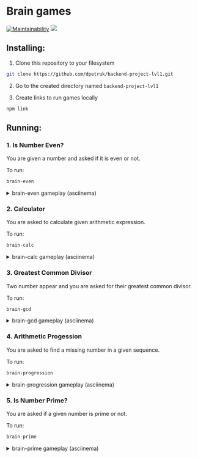 # Brain games

[![Maintainability](https://api.codeclimate.com/v1/badges/a99a88d28ad37a79dbf6/maintainability)](https://codeclimate.com/github/dpetruk/backend-project-lvl1)
![](https://github.com/dpetruk/backend-project-lvl1/workflows/Node.js%20CI/badge.svg)

## Installing:

1) Clone this repository to your filesystem

```sh
git clone https://github.com/dpetruk/backend-project-lvl1.git
```

2) Go to the created directory named `backend-project-lvl1`

3) Create links to run games locally
 ```sh
 npm link
 ```

## Running:

### 1. Is Number Even?

You are given a number and asked if it is even or not.

To run: 
```sh
brain-even
```

<details>
  <summary>brain-even gameplay (asciinema)</summary>

  [![asciicast](https://asciinema.org/a/323924.svg)](https://asciinema.org/a/323924)
</details>

### 2. Calculator

You are asked to calculate given arithmetic expression.

To run: 
```sh
brain-calc
```

<details>
  <summary>brain-calc gameplay (asciinema)</summary>

  [![asciicast](https://asciinema.org/a/323925.svg)](https://asciinema.org/a/323925)
</details>

### 3. Greatest Common Divisor

Two number appear and you are asked for their greatest common divisor.

To run: 
```sh
brain-gcd
```

<details>
  <summary>brain-gcd gameplay (asciinema)</summary>

  [![asciicast](https://asciinema.org/a/323926.svg)](https://asciinema.org/a/323926)
</details>

### 4. Arithmetic Progession

You are asked to find a missing number in a given sequence.

To run: 
```sh
brain-progression
```

<details>
  <summary>brain-progression gameplay (asciinema)</summary>

  [![asciicast](https://asciinema.org/a/323927.svg)](https://asciinema.org/a/323927)
</details>

### 5. Is Number Prime?

You are asked if a given number is prime or not.

To run: 
```sh
brain-prime
```

<details>
  <summary>brain-prime gameplay (asciinema)</summary>

  [![asciicast](https://asciinema.org/a/323928.svg)](https://asciinema.org/a/323928)
</details>
